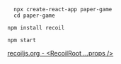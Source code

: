 <TimeStamp start="0:00" end="0:10">
  
  ```
    npx create-react-app paper-game
    cd paper-game
  ```

</TimeStamp>

<TimeStamp start="0:15" end="0:21">
  
  `npm install recoil`
  
</TimeStamp>

<TimeStamp start="0:25" end="0:30">
  
  `npm start`
  
</TimeStamp>

<TimeStamp start="1:09" end="1:19">
  
  [recoiljs.org - <RecoilRoot ...props />](https://recoiljs.org/docs/api-reference/core/RecoilRoot/)
  
</TimeStamp>